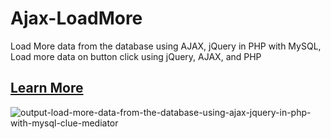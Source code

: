 # Ajax-LoadMore
Load More data from the database using AJAX, jQuery in PHP with MySQL, Load more data on button click using jQuery, AJAX, and PHP
## [Learn More](https://blog.sinhcoms.com/load-more-data-from-the-database-using-ajax-jquery-in-php-with-mysql)

![output-load-more-data-from-the-database-using-ajax-jquery-in-php-with-mysql-clue-mediator](https://github.com/Sinhcoms-LLP/Ajax-LoadMore/assets/55934694/73c23a1c-a697-425d-a80d-27a642a41e80)

